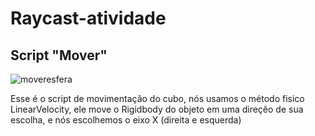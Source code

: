 # Raycast-atividade

## Script "Mover"

![moveresfera](https://github.com/user-attachments/assets/8d2c2b26-80a1-461d-ba1c-6a3c99c895de)

Esse é o script de movimentação do cubo, nós usamos o método fisico LinearVelocity, ele move o Rigidbody do objeto em uma direçêo de sua escolha, e nós escolhemos o eixo X (direita e esquerda)


